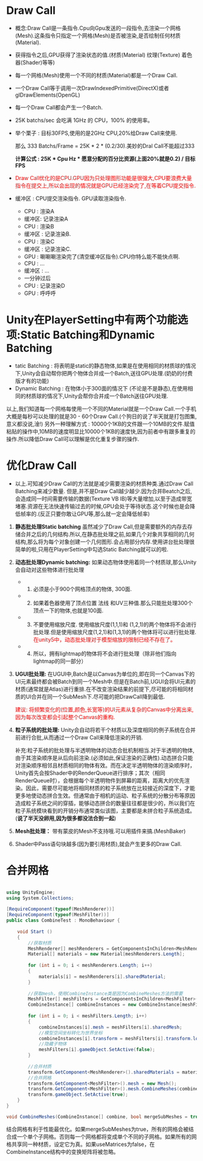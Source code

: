 # Draw Call
* 概念:Draw Call是一条指令.Cpu向Gpu发送的一段指令,去渲染一个网格(Mesh).这条指令只指定一个网格(Mesh)是否被渲染,是否绘制任何材质(Material).

* 获得指令之后,GPU获得了渲染状态的值.(材质(Material) 纹理(Texture) 着色器(Shader)等等)

* 每一个网格(Mesh)使用一个不同的材质(Material)都是一个Draw Call.

* 一个Draw Call等于调用一次DrawIndexedPrimitive(DirectX)或者glDrawElements(OpenGL)

* 每一个Draw Call都会产生一个Batch.

* 25K batchs/sec 会吃满 1GHz 的 CPU，100% 的使用率。

* 举个栗子 : 目标30FPS,使用的是2GHz CPU,20%给Draw Call来使用.

    那么 333 Batchs/Frame = 25K * 2 * (0.2/30).美妙的Dral Call不能超过333

    **计算公式 : 25K * Cpu Hz * 愿意分配的百分比资源(上面20%就是0.2) / 目标FPS**

* <font color = red>Draw Call优化的是CPU.GPU因为只处理图形功能是很强大,CPU要浪费大量指令在提交上,所以会出现的情况就是GPU已经渲染完了,在等着CPU提交指令.</font>

* 缓冲区 : CPU提交渲染指令. GPU读取渲染指令.

    * CPU : 渲染A
    * 缓冲区: 记录渲染A
    * CPU : 渲染B
    * 缓冲区 : 记录渲染B.
    * CPU : 渲染C
    * 缓冲区 : 记录渲染C.
    * GPU : 唰唰唰渲染完了(清空缓冲区指令).CPU你特么能不能快点啊.
    * CPU : ...
    * 缓冲区 : ...
    * 一分钟过后
    * CPU : 记录渲染D
    * GPU : 呼呼呼

# Unity在PlayerSetting中有两个功能选项:Static Batching和Dynamic Batching
* tatic Batching : 将表明是static的静态物体,如果是在使用相同的材质球的情况下,Unity会自动帮你把两个物体合并成一个Batch,送往GPU处理.(奶奶的付费版才有的功能)
* Dynamic Batching : 在物体小于300面的情况下 (不论是不是静态),在使用相同的材质球的情况下,Unity会帮你合并成一个Batch送往GPU处理.

 以上,我们知道每一个网格每使用一个不同的Material就是一个Draw Call.一个手机大概是每秒可以处理的就是30 - 60个Draw Call.(个狗日的说了半天就是打包图集,意义都没说,淦!)
 另外一种理解方式 : 10000个1KB的文件跟一个10MB的文件.赋值粘贴的操作中,10MB的速度明显比10000个1KB的速度快,因为前者中有跟多重复的操作.所以降低Draw Call可以理解是优化重复步骤的操作.

# 优化Draw Call

* 以上.可知减少Draw Call的方法就是减少需要渲染的材质种类.通过Draw Call Batching来减少数量. 但是,并不是Draw Call越少越少.因为合并Beatch之后,会造成同一时间需要传输的数据(Texture VB IB)等大量增加,以至于造成带宽堵塞.资源在无法快速传输过去的时候,GPU会处于等待状态.这个时候也是会降低帧率的.(反正只要你敢让GPU等,那么就一定会降低帧率)

1. **静态批处理Static batching** 虽然减少了Draw Call,但是需要额外的内存去存储合并之后的几何结构.所以,在静态批处理之前,如果几个对象共享相同的几何结构,那么将为每个对象创建一个几何图形.会占用部分内存.使用讲台批处理很简单的啦,只用在PlayerSetting中勾选Static Batching就可以的啦.

2. **动态批处理Dynamic batching:** 如果动态物体使用着同一个材质球,那么Unity会自动对这些物体进行批处理

    * 1. 必须是小于900个网格顶点的物体, 300面.
    * 2. 如果着色器使用了顶点位置 法线 和UV三种值.那么只能批处理300个顶点一下的物体,也就是100面.
    * 3. 不要使用缩放尺度. 使用缩放尺度(1,1,1)和 (1,2,1)的两个物体将不会进行批处理.但是使用缩放尺度(1,2,1)和(1,3,1)的两个物体将可以进行批处理.<font color = red>在unity5中，动态批处理对于模型缩放的限制已经不存在了。</font>
    * 4. 所以，拥有lightmap的物体将不会进行批处理（除非他们指向lightmap的同一部分）

3. **UGUI批处理:** 在UGUI中,Batch是以Canvas为单位的,即在同一个Canvas下的UI元素最终都会被Batch到同一个Mesh中.但是在Batch前,UGUI会将UI元素的材质(通常就是Atlas)进行重排.在不改变渲染结果的前提下,尽可能的将相同材质的UI合并在同一个SubMesh下.尽可能的把DrawCall降到最低.

    <font color = red>建议: 将频繁变化的(位置,颜色,长宽等)的UI元素从复杂的Canvas中分离出来,因为每次改变都会引起整个Canvas的重构.</font> 

4. **粒子系统的批处理:** Unity会自动将若干个材质以及深度相同的例子系统在合并前进行合批,从而通过一个Draw Call来降低渲染的开销.

    补充:粒子系统的批处理与半透明物体的动态合批机制相当.对于半透明的物体,由于其渲染顺序是从后向前渲染.(必须如此,保证渲染的正确性).动态拼合只能对渲染顺序相邻且材质相同的物体有效。而在决定半透明物体的渲染顺序时，Unity首先会按Shader中的RenderQueue进行排序；其次（相同RenderQueue时），会根据每个半透明物件到屏幕的距离，距离大的优先渲染。因此，需要尽可能地将相同材质的粒子系统放在比较接近的深度下，才能更多地使动态拼合生效。但通常由于相机的运动、粒子系统的分散分布等原因造成粒子系统之间的穿插，能够动态拼合的数量往往都是很少的，所以我们在粒子系统模块看到的开销分布通常类似该图，主要都是未拼合粒子系统造成。(**说了半天没卵用,因为很多都没法合到一起**)

5. **Mesh批处理：** 带有蒙皮的Mesh不支持哦.可以用插件来搞.(MeshBaker)

6. Shader中Pass语句块越多(因为要引用材质),就会产生更多的Draw Call.

# 合并网格
```C#

using UnityEngine;  
using System.Collections;  
  
[RequireComponent(typeof(MeshRenderer))]  
[RequireComponent(typeof(MeshFilter))]  
public class CombineTest : MonoBehaviour {  
  
    void Start ()   
    {  
        //获取材质  
        MeshRenderer[] meshRenderers = GetComponentsInChildren<MeshRenderer>();  
        Material[] materials = new Material[meshRenderers.Length];  
  
        for (int i = 0; i < meshRenderers.Length; i++)  
        {  
            materials[i] = meshRenderers[i].sharedMaterial;  
        }  
  
        //获取mesh，使用CombineInstance类是因为CombineMeshes方法的需要  
        MeshFilter[] meshFilters = GetComponentsInChildren<MeshFilter>();  
        CombineInstance[] combineInstances = new CombineInstance[meshFilters.Length];  
  
        for (int i = 0; i < meshFilters.Length; i++)  
        {  
            combineInstances[i].mesh = meshFilters[i].sharedMesh;  
            //模型空间坐标转化为世界坐标  
            combineInstances[i].transform = meshFilters[i].transform.localToWorldMatrix;  
            //隐藏子物体  
            meshFilters[i].gameObject.SetActive(false);  
        }  
  
        //合并材质  
        transform.GetComponent<MeshRenderer>().sharedMaterials = materials;  
        //合并网格  
        transform.GetComponent<MeshFilter>().mesh = new Mesh();
        transform.GetComponent<MeshFilter>().mesh.CombineMeshes(combineInstances,false);  
        transform.gameObject.SetActive(true);  
    }  
}

```

```C#
void CombineMeshes(CombineInstance[] combine, bool mergeSubMeshes = true, bool useMatrices = true);
```
结合网格有利于性能最优化。如果mergeSubMeshes为true，所有的网格会被结合成一个单个子网格。否则每一个网格都将变成单个不同的子网格。如果所有的网格共享同一种材质，设定它为真。如果useMatrices为false，在CombineInstance结构中的变换矩阵将被忽略。
